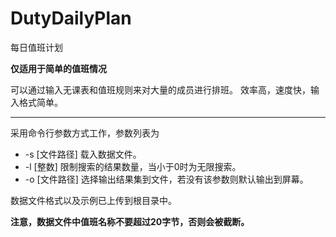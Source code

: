 # DutyDailyPlan
每日值班计划

**仅适用于简单的值班情况**

可以通过输入无课表和值班规则来对大量的成员进行排班。
效率高，速度快，输入格式简单。

---
采用命令行参数方式工作，参数列表为
* -s [文件路径] 载入数据文件。
* -l [整数] 限制搜索的结果数量，当小于0时为无限搜索。
* -o [文件路径] 选择输出结果集到文件，若没有该参数则默认输出到屏幕。

数据文件格式以及示例已上传到根目录中。

**注意，数据文件中值班名称不要超过20字节，否则会被截断。**
